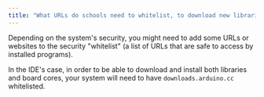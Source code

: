 ```yaml
---
title: "What URLs do schools need to whitelist, to download new libraries and board cores to the IDE?"
---
```


Depending on the system's security, you might need to add some URLs or websites to the security "whitelist" (a list of URLs that are safe to access by installed programs).

In the IDE's case, in order to be able to download and install both libraries and board cores, your system will need to have `downloads.arduino.cc` whitelisted.
